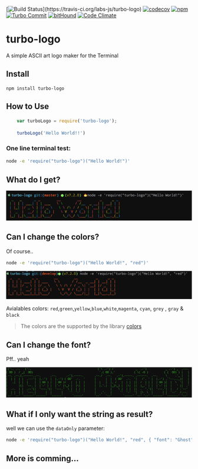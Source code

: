 [![Build Status](https://travis-ci.org/labs-js/turbo-logo.svg?)](https://travis-ci.org/labs-js/turbo-logo)
[![codecov](https://codecov.io/gh/labs-js/turbo-logo/branch/develop/graph/badge.svg)](https://codecov.io/gh/labs-js/turbo-logo)
[![npm](https://img.shields.io/npm/v/turbo-logo.svg?style=flat)](https://www.npmjs.com/package/turbo-logo)
[![Turbo Commit](https://img.shields.io/badge/Turbo_Commit-on-3DD1F2.svg)](https://github.com/labs-js/turbo-git/blob/master/CONVENTION.md)
[![bitHound](https://www.bithound.io/github/labs-js/turbo-logo/badges/score.svg)](https://www.bithound.io/github/labs-js/turbo-logo)
[![Code Climate](https://codeclimate.com/github/labs-js/turbo-commit/badges/gpa.svg)](https://codeclimate.com/github/labs-js/turbo-logo)

# turbo-logo

A simple ASCII art logo maker for the Terminal

## Install

```
npm install turbo-logo
```

## How to Use


```javascript
    var turboLogo = require('turbo-logo');

    turboLogo('Hello World!!')
```

### One line terminal test:

```bash
node -e 'require("turbo-logo")("Hello World!")'
```

## What do I get?

<img alt="Screenshot" src="assests/screenshot.png"/>

## Can I change the colors?

Of course..

```bash
node -e 'require("turbo-logo")("Hello World!", "red")'
```

<img alt="Screenshot2" src="assests/screenshot2.png"/>

Avialables colors: `red`,`green`,`yellow`,`blue`,`white`,`magenta`, `cyan`, `grey` , `gray` & `black`
>The colors are the supported by the library [colors](https://www.npmjs.com/package/colors)


## Can I change the font?

Pff.. yeah

<img alt="Screenshot3" src="assests/screenshot3.png"/>

## What if I only want the string as result?

well we can use the `dataOnly` parameter:

```bash
node -e 'require("turbo-logo")("Hello World!", "red", { "font": "Ghost", "dataOnly": true})'
```
## More is comming...
